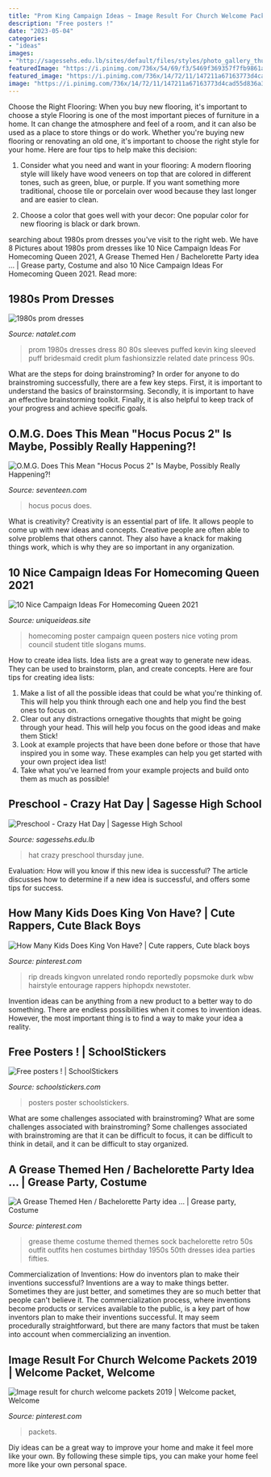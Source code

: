 ```yaml
---
title: "Prom King Campaign Ideas ~ Image Result For Church Welcome Packets 2019"
description: "Free posters !"
date: "2023-05-04"
categories:
- "ideas"
images:
- "http://sagessehs.edu.lb/sites/default/files/styles/photo_gallery_thumb__200x150_/public/photo-gallery/img_9629_resize.jpg?itok=iUM1CQeq"
featuredImage: "https://i.pinimg.com/736x/54/69/f3/5469f369357f7fb9861a96db4ad3a223--grease-theme-grease-party.jpg"
featured_image: "https://i.pinimg.com/736x/14/72/11/147211a67163773d4cad55d836a32b2f.jpg"
image: "https://i.pinimg.com/736x/14/72/11/147211a67163773d4cad55d836a32b2f.jpg"
---
```



Choose the Right Flooring: When you buy new flooring, it's important to choose a style
Flooring is one of the most important pieces of furniture in a home. It can change the atmosphere and feel of a room, and it can also be used as a place to store things or do work. Whether you're buying new flooring or renovating an old one, it's important to choose the right style for your home. Here are four tips to help make this decision: 
1. Consider what you need and want in your flooring: A modern flooring style will likely have wood veneers on top that are colored in different tones, such as green, blue, or purple. If you want something more traditional, choose tile or porcelain over wood because they last longer and are easier to clean. 

2. Choose a color that goes well with your decor: One popular color for new flooring is black or dark brown.

	

		
searching about 1980s prom dresses you've visit to the right web. We have 8 Pictures about 1980s prom dresses like 10 Nice Campaign Ideas For Homecoming Queen 2021, A Grease Themed Hen / Bachelorette Party idea … | Grease party, Costume and also 10 Nice Campaign Ideas For Homecoming Queen 2021. Read more:
		
    
## 1980s Prom Dresses

<img loading=lazy src="http://natalet.com/images/1980s_prom_dresses/1980s-prom-dresses-19-11.jpg" onerror="this.onerror=null;this.src='https://tse3.mm.bing.net/th?id=OIP.ugyn81sr-Ks2OJfDHUurywAAAA&amp;pid=15.1';" alt="1980s prom dresses">

_Source: natalet.com_

>prom 1980s dresses dress 80 80s sleeves puffed kevin king sleeved puff bridesmaid credit plum fashionsizzle related date princess 90s. 

	

What are the steps for doing brainstroming?
In order for anyone to do brainstroming successfully, there are a few key steps. First, it is important to understand the basics of brainstormsing. Secondly, it is important to have an effective brainstorming toolkit. Finally, it is also helpful to keep track of your progress and achieve specific goals.

    
## O.M.G. Does This Mean &quot;Hocus Pocus 2&quot; Is Maybe, Possibly Really Happening?!

<img loading=lazy src="https://hips.hearstapps.com/sev.h-cdn.co/assets/15/19/980x490/landscape-1430761924-hp.jpg?resize=1200:*" onerror="this.onerror=null;this.src='https://tse3.mm.bing.net/th?id=OIP._szuW61m6HIOCSi8RlClewHaDt&amp;pid=15.1';" alt="O.M.G. Does This Mean &quot;Hocus Pocus 2&quot; Is Maybe, Possibly Really Happening?!">

_Source: seventeen.com_

>hocus pocus does. 

	

What is creativity?
Creativity is an essential part of life. It allows people to come up with new ideas and concepts. Creative people are often able to solve problems that others cannot. They also have a knack for making things work, which is why they are so important in any organization.

    
## 10 Nice Campaign Ideas For Homecoming Queen 2021

<img loading=lazy src="http://www.uniqueideas.site/wp-content/uploads/homecoming-campaign-poster-ideas-homecoming-poster-ideas.jpg" onerror="this.onerror=null;this.src='https://tse3.mm.bing.net/th?id=OIP.5t-DAJxGu0WKpd9ixqN35gHaJ4&amp;pid=15.1';" alt="10 Nice Campaign Ideas For Homecoming Queen 2021">

_Source: uniqueideas.site_

>homecoming poster campaign queen posters nice voting prom council student title slogans mums. 

	

How to create idea lists.
Idea lists are a great way to generate new ideas. They can be used to brainstorm, plan, and create concepts. Here are four tips for creating idea lists:
1. Make a list of all the possible ideas that could be what you're thinking of. This will help you think through each one and help you find the best ones to focus on.
2. Clear out any distractions ornegative thoughts that might be going through your head. This will help you focus on the good ideas and make them Stick!
3. Look at example projects that have been done before or those that have inspired you in some way. These examples can help you get started with your own project idea list!
4. Take what you've learned from your example projects and build onto them as much as possible!

    
## Preschool - Crazy Hat Day | Sagesse High School

<img loading=lazy src="http://sagessehs.edu.lb/sites/default/files/styles/photo_gallery_thumb__200x150_/public/photo-gallery/img_9629_resize.jpg?itok=iUM1CQeq" onerror="this.onerror=null;this.src='https://tse3.mm.bing.net/th?id=OIP.5vLbNYhZLRDjBbOuyLoDxwHaFj&amp;pid=15.1';" alt="Preschool - Crazy Hat Day | Sagesse High School">

_Source: sagessehs.edu.lb_

>hat crazy preschool thursday june. 

	

Evaluation: How will you know if this new idea is successful?
The article discusses how to determine if a new idea is successful, and offers some tips for success.

    
## How Many Kids Does King Von Have? | Cute Rappers, Cute Black Boys

<img loading=lazy src="https://i.pinimg.com/736x/14/72/11/147211a67163773d4cad55d836a32b2f.jpg" onerror="this.onerror=null;this.src='https://tse3.mm.bing.net/th?id=OIP.ucCTGFc9FtYIbZCPYVnJfwHaFj&amp;pid=15.1';" alt="How Many Kids Does King Von Have? | Cute rappers, Cute black boys">

_Source: pinterest.com_

>rip dreads kingvon unrelated rondo reportedly popsmoke durk wbw hairstyle entourage rappers hiphopdx newstoter. 

	

Invention ideas can be anything from a new product to a better way to do something. There are endless possibilities when it comes to invention ideas. However, the most important thing is to find a way to make your idea a reality.

    
## Free Posters ! | SchoolStickers

<img loading=lazy src="http://www.schoolstickers.com/en-gb/blog/wp-content/uploads/2010/09/NationalAntiBullying.jpg" onerror="this.onerror=null;this.src='https://tse2.mm.bing.net/th?id=OIP.UVC6ctZ1xCXexB2Ata6hxQHaJ6&amp;pid=15.1';" alt="Free posters ! | SchoolStickers">

_Source: schoolstickers.com_

>posters poster schoolstickers. 

	

What are some challenges associated with brainstroming?
What are some challenges associated with brainstroming?
Some challenges associated with brainstroming are that it can be difficult to focus, it can be difficult to think in detail, and it can be difficult to stay organized.

    
## A Grease Themed Hen / Bachelorette Party Idea … | Grease Party, Costume

<img loading=lazy src="https://i.pinimg.com/736x/54/69/f3/5469f369357f7fb9861a96db4ad3a223--grease-theme-grease-party.jpg" onerror="this.onerror=null;this.src='https://tse3.mm.bing.net/th?id=OIP.Sry4AdHMbGUUN_fYc49B6wHaKQ&amp;pid=15.1';" alt="A Grease Themed Hen / Bachelorette Party idea … | Grease party, Costume">

_Source: pinterest.com_

>grease theme costume themed themes sock bachelorette retro 50s outfit outfits hen costumes birthday 1950s 50th dresses idea parties fifties. 

	

Commercialization of Inventions: How do inventors plan to make their inventions successful?
Inventions are a way to make things better. Sometimes they are just better, and sometimes they are so much better that people can't believe it. The commercialization process, where inventions become products or services available to the public, is a key part of how inventors plan to make their inventions successful. It may seem procedurally straightforward, but there are many factors that must be taken into account when commercializing an invention.

    
## Image Result For Church Welcome Packets 2019 | Welcome Packet, Welcome

<img loading=lazy src="https://i.pinimg.com/736x/24/3a/99/243a99446aa6f809e59d0e6b83f20743.jpg" onerror="this.onerror=null;this.src='https://tse3.mm.bing.net/th?id=OIP.CsLXrgFZtoF2PvMuROoyEwHaE8&amp;pid=15.1';" alt="Image result for church welcome packets 2019 | Welcome packet, Welcome">

_Source: pinterest.com_

>packets. 

	

Diy ideas can be a great way to improve your home and make it feel more like your own. By following these simple tips, you can make your home feel more like your own personal space.

